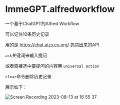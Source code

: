 # ImmeGPT.alfredworkflow
一个基于ChatGPT的Alfred Workflow

可以记住10条历史记录

用的是 https://chat.aizs.eu.org/ 抓包出来的API

`ask`关键词来输入提问

或者直接选中要提问的内容用 `universal action`

`clear`命令删除历史记录

展示如下：

![Screen Recording 2023-08-13 at 16 55 37](https://github.com/AlickH/ImmeGPT.alfredworkflow/assets/6060026/f6ab0d41-adb8-4791-af0d-9f7d59831b02)
